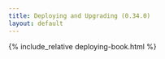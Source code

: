 ```yaml
---
title: Deploying and Upgrading (0.34.0)
layout: default
---
```


{% include_relative deploying-book.html %}
